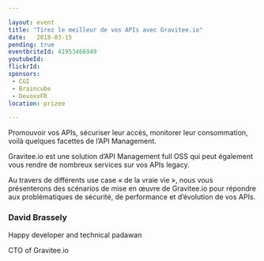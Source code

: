 ```yaml
---

layout: event
title: "Tirez le meilleur de vos APIs avec Gravitee.io"
date:   2018-03-15
pending: true
eventbriteId: 41953466949
youtubeId:
flickrId:
sponsors:
 - CGI
 - Braincube
 - DevoxxFR
location: prizee

---
```


Promouvoir vos APIs, sécuriser leur accès, monitorer leur consommation, voilà quelques facettes de l’API Management.

Gravitee.io est une solution d’API Management full OSS qui peut également vous rendre de nombreux services sur vos APIs legacy.

Au travers de différents use case « de la vraie vie », nous vous présenterons des scénarios de mise en œuvre de Gravitee.io pour répondre aux problématiques de sécurité, de performance et d’évolution de vos APIs.

### David Brassely

Happy developer and technical padawan

CTO of Gravitee.io

